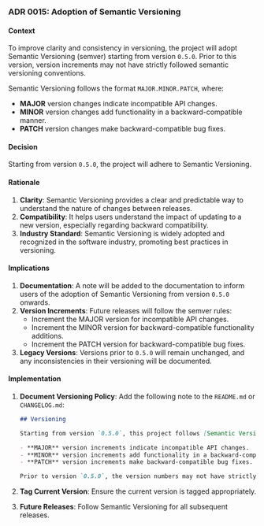 ### ADR 0015: Adoption of Semantic Versioning

#### Context

To improve clarity and consistency in versioning, the project will adopt Semantic Versioning (semver) starting from version `0.5.0`. Prior to this version, version increments may not have strictly followed semantic versioning conventions.

Semantic Versioning follows the format `MAJOR.MINOR.PATCH`, where:

- **MAJOR** version changes indicate incompatible API changes.
- **MINOR** version changes add functionality in a backward-compatible manner.
- **PATCH** version changes make backward-compatible bug fixes.

#### Decision

Starting from version `0.5.0`, the project will adhere to Semantic Versioning.

#### Rationale

1. **Clarity**: Semantic Versioning provides a clear and predictable way to understand the nature of changes between releases.
2. **Compatibility**: It helps users understand the impact of updating to a new version, especially regarding backward compatibility.
3. **Industry Standard**: Semantic Versioning is widely adopted and recognized in the software industry, promoting best practices in versioning.

#### Implications

1. **Documentation**: A note will be added to the documentation to inform users of the adoption of Semantic Versioning from version `0.5.0` onwards.
2. **Version Increments**: Future releases will follow the semver rules:
   - Increment the MAJOR version for incompatible API changes.
   - Increment the MINOR version for backward-compatible functionality additions.
   - Increment the PATCH version for backward-compatible bug fixes.
3. **Legacy Versions**: Versions prior to `0.5.0` will remain unchanged, and any inconsistencies in their versioning will be documented.

#### Implementation

1. **Document Versioning Policy**: Add the following note to the `README.md` or `CHANGELOG.md`:

    ```markdown
    ## Versioning

    Starting from version `0.5.0`, this project follows [Semantic Versioning](https://semver.org/).

    - **MAJOR** version increments indicate incompatible API changes.
    - **MINOR** version increments add functionality in a backward-compatible manner.
    - **PATCH** version increments make backward-compatible bug fixes.

    Prior to version `0.5.0`, the version numbers may not have strictly followed semantic versioning conventions.
    ```

2. **Tag Current Version**: Ensure the current version is tagged appropriately.

3. **Future Releases**: Follow Semantic Versioning for all subsequent releases.
